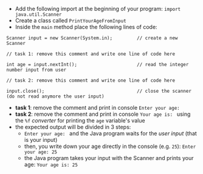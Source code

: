 - Add the following import at the beginning of your program: `import java.util.Scanner`
- Create a class called `PrintYourAgeFromInput`
- Inside the `main` method place the following lines of code:

```
Scanner input = new Scanner(System.in);         // create a new Scanner

// task 1: remove this comment and write one line of code here

int age = input.nextInt();                      // read the integer number input from user

// task 2: remove this comment and write one line of code here

input.close();                                  // close the scanner (do not read anymore the user input)
```

- **task 1**: remove the comment and print in console `Enter your age: `
- **task 2**: remove the comment and print in console `Your age is: ` using the `%f` _converter_ for printing the `age` variable's value
- the expected output will be divided in 3 steps:
  - `Enter your age: ` and the Java program waits for the _user input_ (that is your input)
  - then, you write down your age directly in the console (e.g. `25`): `Enter your age: 25`
  - the Java program takes your input with the Scanner and prints your age: `Your age is: 25`
